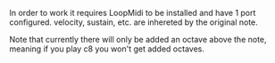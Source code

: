 In order to work it requires LoopMidi to be installed and have 1 port configured.
velocity, sustain, etc. are inhereted by the original note.

Note that currently there will only be added an octave above the note, meaning if you play c8 you won't get added octaves.

